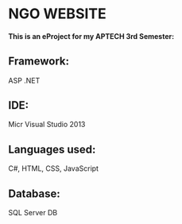 # NGO WEBSITE
#### This is an eProject for my APTECH 3rd Semester:
## Framework:
ASP .NET
## IDE:
Micr Visual Studio 2013
## Languages used:
C#, HTML, CSS, JavaScript
## Database:
SQL Server DB
